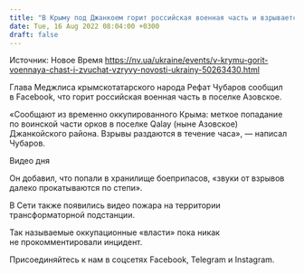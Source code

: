 ```yaml
---
title: "В Крыму под Джанкоем горит российская военная часть и взрывается склад боеприпасов — Чубаров"
date: Tue, 16 Aug 2022 08:04:00 +0300
draft: false
---
```

Источник: Новое Время https://nv.ua/ukraine/events/v-krymu-gorit-voennaya-chast-i-zvuchat-vzryvy-novosti-ukrainy-50263430.html


Глава Меджлиса крымскотатарского народа Рефат Чубаров сообщил в Facebook, что горит российская военная часть в поселке Азовское.

«Сообщают из временно оккупированного Крыма: меткое попадание по воинской части орков в поселке Qalay (ныне Азовское) Джанкойского района. Взрывы раздаются в течение часа», — написал Чубаров.

 Видео дня   

Он добавил, что попали в хранилище боеприпасов, «звуки от взрывов далеко прокатываются по степи».

В Сети также появились видео пожара на территории трансформаторной подстанции.

Так называемые оккупационные «власти» пока никак не прокомментировали инцидент.

Присоединяйтесь к нам в соцсетях Facebook, Telegram и Instagram.
